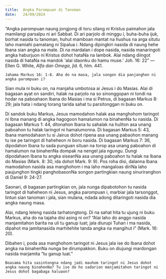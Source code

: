 ```yaml
---
title:  Angka Parompuan di Tanoman
date:   24/09/2024
---
```


“Angka parompuan naung jongjong di toru silang ni Kristus paimahon jala mamilangi parsalpu ni ari Sabbat. Di ari parjolo di minggu i, buha-buha ijuk, borhat nasida tu tanoman, huhut mamboan mantat na hushus na arga situtu laho mamiahi pamatang ni Sipalua i. Ndang dipingkiri nasida di naung hehe Ibana sian angka na mate. Di na mardalan i dope nasida, nasida manaringoti angka haburjuon ni Kristus dohot hataNa na lambok. Alai ndang diingot nasida di hataNa na mandok ‘alai idaonku do hamu muse.’ Joh. 16: 22” —Ellen G. White, _Alfa dan Omega_, jld. 6, hlm. 441.

`Jahama Markus 16: 1-8. Aha do na masa, jala songon dia panjanghon ni angka parompuan i?`

Sian mula ni buku on, na manjaha umbotosa ai Jesus i do Masias. Alai di bagasan ayat on sandiri, halak na parjolo na so sinonggopan ni tondi na hodar na paboahaon Ibana do Masias i ma si Petrus, di bagasan Markus 8: 29; jala hata i ndang torang tarida sahat tu parsitonggan ni buku on.

Di sandok buku Markus, Jesus mamodahon halak asa manghohom taringot ni Ibna manang di angka hagogoon hamalumon na binahenNa tu nasida. Di bagasan Markus 1: 44, ditonahon Ibana tu sahalak na huliton asa unang paboahon tu halak taringot ni hamalumonna. Di bagasan Markus 5: 43, Ibana mamodahaon tu si Jairus dohot ripena asa unang pabaohon manang tu ise pe taringot di haheheon ni boru nasida. Di bagasan Markus 7: 36, dipodahon Ibana tu sada punguan situan na torop asa unang paboahon di hamalumon na binahenNa dompak na nengel jala ngungu. Dungi dipodahaon Ibana tu angka siseanNa asa unang paboahon tu halak na Ibana do Masias (Mark. 8: 30, ida dohot Mark. 9: 9). Pos roha disi, dalanna Ibana mamodahon nasida asa manghohom i ma laho mangaloas diriNa laho paujunghon tingki panghobasonNa songon partingkian naung sinuriranghon di Daniel 9: 24-27.

Saonari, di bagasan partingkian on, jala nunga dipabotohon tu nasida taringot di haheheon ni Jesus, angka parompuan i, marbiar jala tarsonggot, lintun sian tanoman i jala, sian mulana, ndada adong ditaringoti nasida dia angka naung masa.

Alai, ndang leleng nasida tarhatongtong. Di na sahat hita tu ujung ni buku Markus, aha do na tajaha disi asing ni on? “Alai laho do anggo nasida manjamitahon barita na uli tu ganup luat; jala diurupi Tuhan i ma nasida, dipahot ma jamitanasida marhitehite tanda angka na mangihut i” (Mark. 16: 20).

Dibahen i, poda asa manghohom taringot ni Jesus jala ise do Ibana dohot angka na binahenNa nunga be dirumpakkon. Buku on diujungi mardongan nasida marjamita “tu ganup luat.”

`Boasama hita sasintongna ndang jadi mauhom taringot ni Jesus dohot angka naung binahenNa? Tu ise do ho sadarion manjamitahon taringot ni Jesus dohot bagabaga haluaon?`